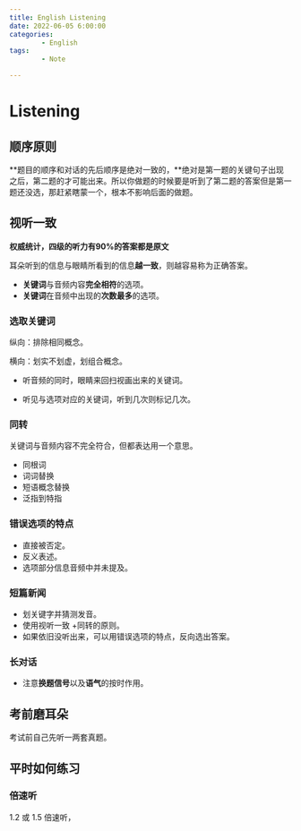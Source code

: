 ```yaml
---
title: English Listening
date: 2022-06-05 6:00:00
categories:
        - English
tags:
        - Note

---
```


# Listening

## 顺序原则

**题目的顺序和对话的先后顺序是绝对一致的，**绝对是第一题的关键句子出现之后，第二题的才可能出来。所以你做题的时候要是听到了第二题的答案但是第一题还没选，那赶紧瞎蒙一个，根本不影响后面的做题。

## 视听一致

**权威统计，四级的听力有90%的答案都是原文**

耳朵听到的信息与眼睛所看到的信息**越一致**，则越容易称为正确答案。
- **关键词**与音频内容**完全相符**的选项。
- **关键词**在音频中出现的**次数最多**的选项。

### 选取关键词

纵向：排除相同概念。

横向：划实不划虚，划组合概念。

- 听音频的同时，眼睛来回扫视画出来的关键词。

- 听见与选项对应的关键词，听到几次则标记几次。


### 同转

关键词与音频内容不完全符合，但都表达用一个意思。

- 同根词
- 词词替换
- 短语概念替换
- 泛指到特指

### 错误选项的特点

- 直接被否定。
- 反义表述。
- 选项部分信息音频中并未提及。

### 短篇新闻

- 划关键字并猜测发音。
- 使用视听一致 +同转的原则。
- 如果依旧没听出来，可以用错误选项的特点，反向选出答案。

### 长对话

- 注意**换题信号**以及**语气**的按时作用。

## 考前磨耳朵

考试前自己先听一两套真题。

## 平时如何练习

### 倍速听

1.2 或 1.5 倍速听，







